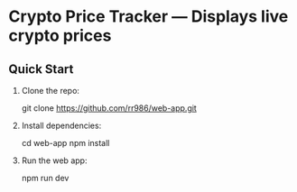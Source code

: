 # Crypto Price Tracker — Displays live crypto prices

## Quick Start

1. Clone the repo:

   git clone https://github.com/rr986/web-app.git

2. Install dependencies:

   cd web-app
   npm install

3. Run the web app:

   npm run dev
